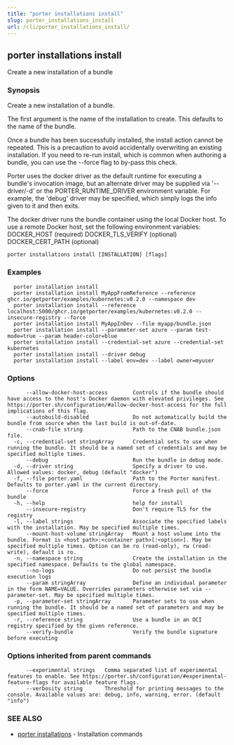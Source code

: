 ```yaml
---
title: "porter installations install"
slug: porter_installations_install
url: /cli/porter_installations_install/
---
```

## porter installations install

Create a new installation of a bundle

### Synopsis

Create a new installation of a bundle.

The first argument is the name of the installation to create. This defaults to the name of the bundle.

Once a bundle has been successfully installed, the install action cannot be repeated. This is a precaution to avoid accidentally overwriting an existing installation. If you need to re-run install, which is common when authoring a bundle, you can use the --force flag to by-pass this check.

Porter uses the docker driver as the default runtime for executing a bundle's invocation image, but an alternate driver may be supplied via '--driver/-d' or the PORTER_RUNTIME_DRIVER environment variable.
For example, the 'debug' driver may be specified, which simply logs the info given to it and then exits.

The docker driver runs the bundle container using the local Docker host. To use a remote Docker host, set the following environment variables:
  DOCKER_HOST (required)
  DOCKER_TLS_VERIFY (optional)
  DOCKER_CERT_PATH (optional)


```
porter installations install [INSTALLATION] [flags]
```

### Examples

```
  porter installation install
  porter installation install MyAppFromReference --reference ghcr.io/getporter/examples/kubernetes:v0.2.0 --namespace dev
  porter installation install --reference localhost:5000/ghcr.io/getporter/examples/kubernetes:v0.2.0 --insecure-registry --force
  porter installation install MyAppInDev --file myapp/bundle.json
  porter installation install --parameter-set azure --param test-mode=true --param header-color=blue
  porter installation install --credential-set azure --credential-set kubernetes
  porter installation install --driver debug
  porter installation install --label env=dev --label owner=myuser

```

### Options

```
      --allow-docker-host-access        Controls if the bundle should have access to the host's Docker daemon with elevated privileges. See https://porter.sh/configuration/#allow-docker-host-access for the full implications of this flag.
      --autobuild-disabled              Do not automatically build the bundle from source when the last build is out-of-date.
      --cnab-file string                Path to the CNAB bundle.json file.
  -c, --credential-set stringArray      Credential sets to use when running the bundle. It should be a named set of credentials and may be specified multiple times.
      --debug                           Run the bundle in debug mode.
  -d, --driver string                   Specify a driver to use. Allowed values: docker, debug (default "docker")
  -f, --file porter.yaml                Path to the Porter manifest. Defaults to porter.yaml in the current directory.
      --force                           Force a fresh pull of the bundle
  -h, --help                            help for install
      --insecure-registry               Don't require TLS for the registry
  -l, --label strings                   Associate the specified labels with the installation. May be specified multiple times.
      --mount-host-volume stringArray   Mount a host volume into the bundle. Format is <host path>:<container path>[:<option>]. May be specified multiple times. Option can be ro (read-only), rw (read-write), default is ro.
  -n, --namespace string                Create the installation in the specified namespace. Defaults to the global namespace.
      --no-logs                         Do not persist the bundle execution logs
      --param stringArray               Define an individual parameter in the form NAME=VALUE. Overrides parameters otherwise set via --parameter-set. May be specified multiple times.
  -p, --parameter-set stringArray       Parameter sets to use when running the bundle. It should be a named set of parameters and may be specified multiple times.
  -r, --reference string                Use a bundle in an OCI registry specified by the given reference.
      --verify-bundle                   Verify the bundle signature before executing
```

### Options inherited from parent commands

```
      --experimental strings   Comma separated list of experimental features to enable. See https://porter.sh/configuration/#experimental-feature-flags for available feature flags.
      --verbosity string       Threshold for printing messages to the console. Available values are: debug, info, warning, error. (default "info")
```

### SEE ALSO

* [porter installations](/cli/porter_installations/)	 - Installation commands

